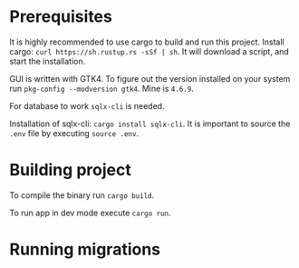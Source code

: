 # Prerequisites

It is highly recommended to use cargo to build and run this project.
Install cargo: `curl https://sh.rustup.rs -sSf | sh`.
It will download a script, and start the installation.

GUI is written with GTK4. To figure out the version installed on your system run
`pkg-config --modversion gtk4`. Mine is `4.6.9`.

For database to work `sqlx-cli` is needed.

Installation of sqlx-cli: `cargo install sqlx-cli`.
It is important to source the `.env` file by executing `source .env`.

# Building project

To compile the binary run `cargo build`.

To run app in dev mode execute `cargo run`.

# Running migrations

